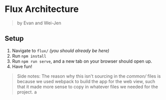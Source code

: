 # Flux Architecture
> by Evan and Wei-Jen

## Setup
1. Navigate to `flux/` _(you should already be here)_
2. Run `npm install`
3. Run `npm run serve`, and a new tab on your browser should open up.
4. Have fun!

> Side notes: The reason why this isn't sourcing in the _common/_ files is because we used webpack to build the app for the web view, such that it made more sense to copy in whatever files we needed for the project. a
